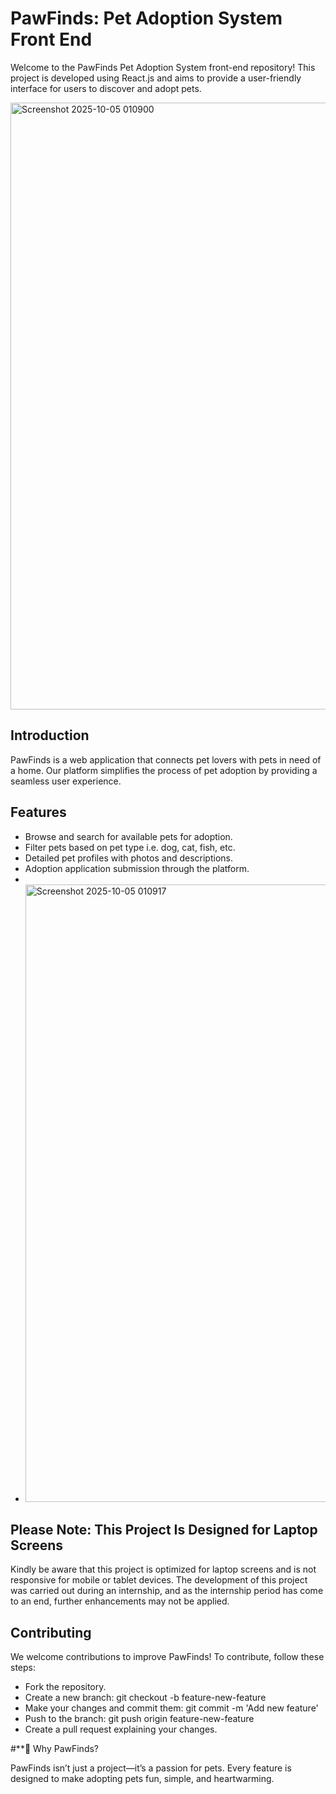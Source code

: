 # PawFinds: Pet Adoption System Front End

Welcome to the PawFinds Pet Adoption System front-end repository! This project is developed using React.js and aims to provide a user-friendly interface for users to discover and adopt pets.

<img width="1915" height="971" alt="Screenshot 2025-10-05 010900" src="https://github.com/user-attachments/assets/65579980-e756-4eff-b49f-736a1e7dc632" />

## Introduction
PawFinds is a web application that connects pet lovers with pets in need of a home. Our platform simplifies the process of pet adoption by providing a seamless user experience.

## Features
- Browse and search for available pets for adoption.
- Filter pets based on pet type i.e. dog, cat, fish, etc.
- Detailed pet profiles with photos and descriptions.
- Adoption application submission through the platform.
- 
- <img width="1918" height="988" alt="Screenshot 2025-10-05 010917" src="https://github.com/user-attachments/assets/49985e9d-8fc2-4ade-8573-951fcbbb1553" />

## **Please Note: This Project Is Designed for Laptop Screens**
Kindly be aware that this project is optimized for laptop screens and is not responsive for mobile or tablet devices. The development of this project was carried out during an internship, and as the internship period has come to an end, further enhancements may not be applied.

## Contributing
We welcome contributions to improve PawFinds! To contribute, follow these steps:
- Fork the repository.
- Create a new branch: git checkout -b feature-new-feature
- Make your changes and commit them: git commit -m 'Add new feature'
- Push to the branch: git push origin feature-new-feature
- Create a pull request explaining your changes.

 #**📌 Why PawFinds?

PawFinds isn’t just a project—it’s a passion for pets. Every feature is designed to make adopting pets fun, simple, and heartwarming.

